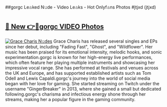 ##gorgc Le𝚊ked N𝚞de - Video Le𝚊ks - Hot Onlyf𝚊ns Photos #jtjxd (jtjxd)

# <h2><a href="https://mediaupload.pro?title=gorgc&ref=9FEB">🔗 New 👉🔴gorgc VIDEO Photos</a></h2>

[![Grace Charis N𝚞des](https://i.imgur.com/rIISA9y.gif)](https://mediaupload.pro?title=gorgc&ref=9FEB)
Grace Charis has released several singles and EPs since her debut, including "Fading Fast", "Ghost", and "Wildflower". Her music has been praised for its emotional intensity, melodic hooks, and sonic experimentation.gorgc is known for her high-energy live performances, which often feature her playing multiple instruments and showcasing her impressive vocal range. She has performed at festivals and venues across the UK and Europe, and has supported established artists such as Tom Odell and Lewis Capaldi.gorgc's journey into the world of social media began with her love for gaming. She started streaming on Twitch under the username "GingerBreaker" in 2013, where she gained a small but dedicated following.gorgc's charisma and infectious energy shone through her streams, making her a popular figure in the gaming community.